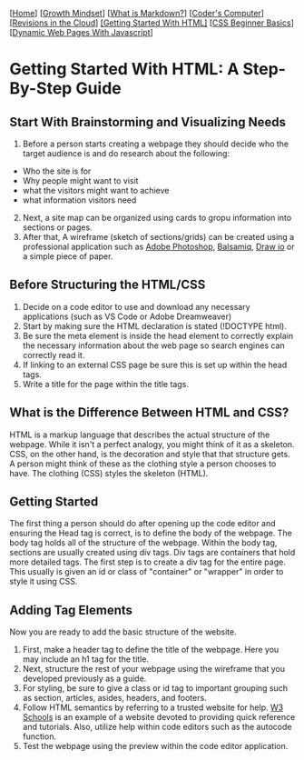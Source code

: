 [[Home](README.md)] [[Growth Mindset](growthmindset.md)] [[What is Markdown?](learning_markdown.md)] [[Coder's Computer](coders_computer.md)] [[Revisions in the Cloud](revisions_in_the_cloud.md)] [[Getting Started With HTML]](gettingstartedwithhtml.md) [[CSS Beginner Basics](css_basics.md)] [[Dynamic Web Pages With Javascript](dynamic_webpages_with_javascript.md)]
# Getting Started With HTML:  A Step-By-Step Guide

## Start With Brainstorming and Visualizing Needs
1. Before a person starts creating a webpage they should decide who the target audience is and do research about the following:
- Who the site is for
- Why people might want to visit
- what the visitors might want to achieve
- what information visitors need
2. Next, a site map can be organized using cards to gropu information into sections or pages.
3. After that, A wireframe (sketch of sections/grids) can be created using a professional application such as [Adobe Photoshop](https://www.adobe.com/products/photoshop.html?sdid=KKQIN&mv=search&kw=photoshop&ef_id=CjwKCAjw4MP5BRBtEiwASfwAL76_LaLte692ZSpR2Dz0Ki6mlHrxc85kvr4slOrTrlTBq7lXr0tZIBoCXoMQAvD_BwE:G:s&s_kwcid=AL!3085!3!442365416141!e!!g!!adobe%20photoshop&gclid=CjwKCAjw4MP5BRBtEiwASfwAL76_LaLte692ZSpR2Dz0Ki6mlHrxc85kvr4slOrTrlTBq7lXr0tZIBoCXoMQAvD_BwE), [Balsamiq](https://balsamiq.com/for/web-designers), [Draw io](https://app.diagrams.net) or a simple piece of paper.  

## Before Structuring the HTML/CSS
1. Decide on a code editor to use and download any necessary applications (such as VS Code or Adobe Dreamweaver)
2. Start by making sure the HTML declaration is stated (!DOCTYPE html).
3. Be sure the meta element is inside the head element to correctly explain the necessary information about the web page so search engines can correctly read it.
4. If linking to an external CSS page be sure this is set up within the head tags.
5. Write a title for the page within the title tags.

## What is the Difference Between HTML and CSS?
HTML is a markup language that describes the actual structure of the webpage.  While it isn't a perfect analogy, you might think of it as a skeleton.  CSS, on the other hand, is the decoration and style that that structure gets.  A person might think of these as the clothing style a person chooses to have.  The clothing (CSS) styles the skeleton (HTML).  

## Getting Started
The first thing a person should do after opening up the code editor and ensuring the Head tag is correct, is to define the body of the webpage.  The body tag holds all of the structure of the webpage.  Within the body tag, sections are usually created using div tags.  Div tags are containers that hold more detailed tags.  The first step is to create a div tag for the entire page.  This usually is given an id or class of "container" or "wrapper" in order to style it using CSS.  

## Adding Tag Elements
Now you are ready to add the basic structure of the website.  
1. First, make a header tag to define the title of the webpage.  Here you may include an h1 tag for the title.
2. Next, structure the rest of your webpage using the wireframe that you developed previously as a guide. 
3. For styling, be sure to give a class or id tag to important grouping such as section, articles, asides, headers, and footers.
4. Follow HTML semantics by referring to a trusted website for help.  [W3 Schools](https://www.w3schools.com) is an example of a website devoted to providing quick reference and tutorials.  Also, utilize help within code editors such as the autocode function.
5. Test the webpage using the preview within the code editor application.
